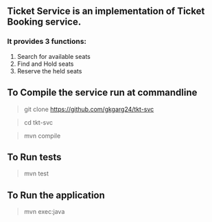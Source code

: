 ## Ticket Service is an implementation of Ticket Booking service.

### It provides 3 functions:

1. Search for available seats
2. Find and Hold seats
3. Reserve the held seats

## To Compile the service run at commandline

> git clone https://github.com/gkgarg24/tkt-svc

> cd tkt-svc

> mvn compile

## To Run tests

> mvn test

## To Run the application

> mvn exec:java
